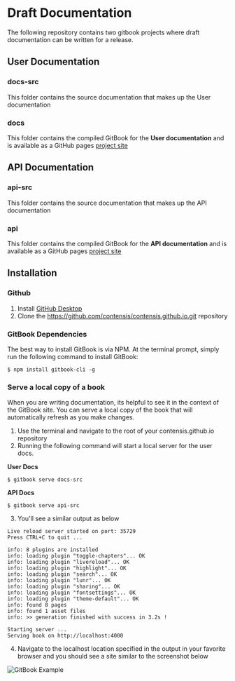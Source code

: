 # Draft Documentation

The following repository contains two gitbook projects where draft documentation can be written for a release.

## User Documentation
### docs-src
This folder contains the source documentation that makes up the User documentation

### docs
This folder contains the compiled GitBook for the **User documentation** and is available as a GitHub pages [project site](https://contensis.github.io/docs/index.html)


## API Documentation

### api-src
This folder contains the source documentation that makes up the API documentation

### api
This folder contains the compiled GitBook for the **API documentation** and is available as a GitHub pages [project site](https://contensis.github.io/api/index.html)

## Installation

### Github
1. Install [GitHub Desktop](https://desktop.github.com/)
2. Clone the https://github.com/contensis/contensis.github.io.git repository

### GitBook Dependencies

The best way to install GitBook is via NPM. At the terminal prompt, simply run the following command to install GitBook:

```
$ npm install gitbook-cli -g
```

### Serve a local copy of a book
When you are writing documentation, its helpful to see it in the context of the GitBook site. You can serve a local copy of the book that will automatically refresh as you make changes.

1. Use the terminal and navigate to the root of your contensis.github.io repository
2. Running the following command will start a local server for the user docs.

  **User Docs**
  ```
  $ gitbook serve docs-src
  ```

  **API Docs**
  ```
  $ gitbook serve api-src
  ```

3. You'll see a similar output as below

  ```
  Live reload server started on port: 35729
  Press CTRL+C to quit ...

  info: 8 plugins are installed
  info: loading plugin "toggle-chapters"... OK
  info: loading plugin "livereload"... OK
  info: loading plugin "highlight"... OK
  info: loading plugin "search"... OK
  info: loading plugin "lunr"... OK
  info: loading plugin "sharing"... OK
  info: loading plugin "fontsettings"... OK
  info: loading plugin "theme-default"... OK
  info: found 8 pages
  info: found 1 asset files
  info: >> generation finished with success in 3.2s !

  Starting server ...
  Serving book on http://localhost:4000
  ```
4. Navigate to the localhost location specified in the output in your favorite browser and you should see a site similar to the screenshot below

![GitBook Example](http://github.com/contensis/contensis.github.io/help/gitbook-example.png)
